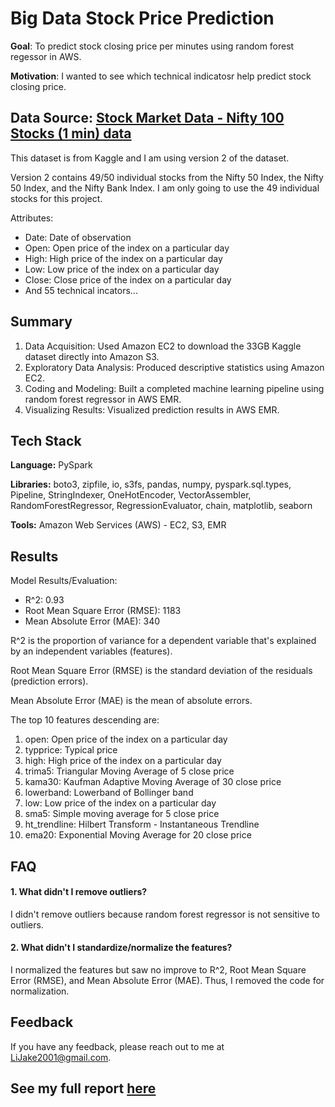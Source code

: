 
# Big Data Stock Price Prediction

**Goal**: To predict stock closing price per minutes using random forest regessor in AWS.

**Motivation**: I wanted to see which technical indicatosr help predict stock closing price.
## Data Source: [Stock Market Data - Nifty 100 Stocks (1 min) data](https://www.kaggle.com/datasets/debashis74017/stock-market-data-nifty-50-stocks-1-min-data?select=ADANIPORTS_with_indicators_.csv)

This dataset is from Kaggle and I am using version 2 of the dataset.

Version 2 contains 49/50 individual stocks from the Nifty 50 Index, the Nifty 50 Index, and the Nifty Bank Index. I am only going to use the 49 individual stocks for this project.

Attributes:
- Date: Date of observation
- Open: Open price of the index on a particular day
- High: High price of the index on a particular day
- Low: Low price of the index on a particular day
- Close: Close price of the index on a particular day
- And 55 technical incators...

## Summary

1. Data Acquisition: Used Amazon EC2 to download the 33GB Kaggle dataset directly into Amazon S3.
2. Exploratory Data Analysis: Produced descriptive statistics using Amazon EC2.
3. Coding and Modeling: Built a completed machine learning pipeline using random forest regressor in AWS EMR.
4. Visualizing Results: Visualized prediction results in AWS EMR.
## Tech Stack

**Language:** PySpark

**Libraries:** boto3, zipfile, io, s3fs, pandas, numpy, pyspark.sql.types, Pipeline, StringIndexer, OneHotEncoder, VectorAssembler, RandomForestRegressor, RegressionEvaluator, chain, matplotlib, seaborn

**Tools:** Amazon Web Services (AWS) - EC2, S3, EMR
## Results

Model Results/Evaluation:

- R^2: 0.93
- Root Mean Square Error (RMSE): 1183
- Mean Absolute Error (MAE): 340

R^2 is the proportion of variance for a dependent variable that's explained by an independent variables (features).

Root Mean Square Error (RMSE) is the standard deviation of the residuals (prediction errors).

Mean Absolute Error (MAE) is the mean of absolute errors.

The top 10 features descending are:
1. open: Open price of the index on a particular day
2. typprice: Typical price
3. high: High price of the index on a particular day
4. trima5: Triangular Moving Average of 5 close price
5. kama30: Kaufman Adaptive Moving Average of 30 close price
6. lowerband: Lowerband of Bollinger band
7. low: Low price of the index on a particular day
8. sma5: Simple moving average for 5 close price
9. ht_trendline: Hilbert Transform - Instantaneous Trendline
10. ema20: Exponential Moving Average for 20 close price

## FAQ

#### 1. What didn't I remove outliers?

I didn't remove outliers because random forest regressor is not sensitive to outliers.

#### 2. What didn't I standardize/normalize the features?

I normalized the features but saw no improve to R^2, Root Mean Square Error (RMSE), and Mean Absolute Error (MAE). Thus, I removed the code for normalization.


## Feedback

If you have any feedback, please reach out to me at LiJake2001@gmail.com.

## See my full report [here](https://github.com/JakeLi2001/big-data-stock-price-prediction/blob/main/Proejct%20Documentation.pdf)
